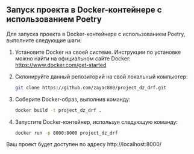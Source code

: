 ## Запуск проекта в Docker-контейнере с использованием Poetry

Для запуска проекта в Docker-контейнере с использованием Poetry, выполните следующие шаги:

1. Установите Docker на своей системе. Инструкции по установке можно найти на официальном сайте Docker: https://www.docker.com/get-started

2. Склонируйте данный репозиторий на свой локальный компьютер:

   ```bash
   git clone https://github.com/zayac880/project_dz_drf.git

3. Соберите Docker-образ, выполнив команду:

    ```bash
    docker build -t project_dz_drf .

4. Запустите Docker-контейнер, используя следующую команду:

    ```bash
    docker run -p 8000:8000 project_dz_drf

Ваш проект будет доступен по адресу http://localhost:8000/